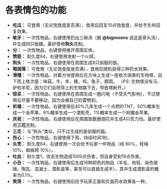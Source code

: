 # 各表情包的功能

- **吃瓜：** 可食用（无论饱食度是否满），食用后回复10点饱食度，并给予生命回复效果。
- **呲牙：** 一次性物品，右键使用扔出三碗汤（据 **@bigmoons** 说这是骨头汤），并生成四只骷髅。最好使用**狗头**克制。
- **分：** 一次性物品，右键使用推开周围实体。
- **愤怒：** 耐久度64，右键使用发射一个火球。
- **狗头：** 一次性物品，右键使用在周围生成8只驯服的狼。
- **喝阔落：** 可食用（无论饱食度是否满），食用后随机获得三种药水效果。
- **滑稽：** 一次性物品，对着方块使用后在方块上生成一座依次骑乘的生物塔，自下而上依次是：哞菇，牛，羊，猪，鸡，兔子，鹦鹉。
（PS: 生物塔没有马、驴和羊驼，因为它们会把背上的生物踹下去，导致塔断开。）
- **惊呆：** 一次性物品，右键使用在周围生成一圈闪电（不受天气影响），不过使用后尽量不要移动，因为会被自己的雷劈到。
- **祈福：** 一次性物品，右键使用后40%几率生成一个点燃的TNT，50%概率生成一个金苹果，9%概率生成一个潜影壳，1%概率生成一个附魔金苹果。
- **庆祝：** 一次性物品，右键使用后在周围放数圈烟花并生成4只苦力怕。最好使用**三花**克制。
- **三花：** 与“狗头”类似，只不过生成的是驯服的猫。
- **伤心：** 一次性物品，右键使用下雨，持续时间1秒。
- **头秃：** 耐久度64，右键使用一次会给予玩家一件物品（线 80%，栓绳 10%，蜘蛛网 10%）。
- **吐血：** 耐久度1，攻击生物造成1000点伤害，但自身受到19点伤害。
- **小丑：** 一次性物品，右键使用后生成16种颜色的物品（羊毛、地毯、染色玻璃、陶瓦、混凝土、潜影盒等，甚至可以直接生成羊），其中生成潜影盒的概率为0.1%。
- **笑哭：** 一次性物品，右键使用后给予玩家正面和负面药水效果各一种。